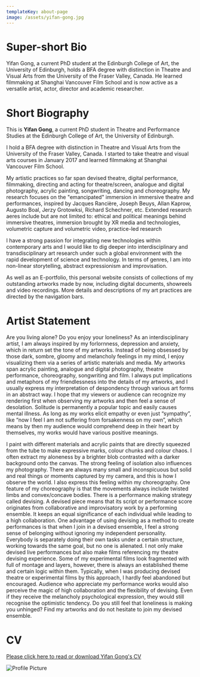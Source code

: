 ```yaml
---
templateKey: about-page
image: /assets/yifan-gong.jpg
---
```

# Super-short Bio

Yifan Gong, a current PhD student at the Edinburgh College of Art, the University of Edinburgh, holds a BFA degree with distinction in Theatre and Visual Arts from the University of the Fraser Valley, Canada. He learned filmmaking at Shanghai Vancouver Film School and is now active as a versatile artist, actor, director and academic researcher.

<div class="lines-1"></div>

# Short Biography

<div class="lines-1"></div>

<!--StartFragment-->

This is **Yifan Gong**, a current PhD student in Theatre and Performance Studies at the Edinburgh College of Art, the University of Edinburgh.

I hold a BFA degree with distinction in Theatre and Visual Arts from the University of the Fraser Valley, Canada. I started to take theatre and visual arts courses in January 2017 and learned filmmaking at Shanghai Vancouver Film School. 

My artistic practices so far span devised theatre, digital performance, filmmaking, directing and acting for theatre/screen,  analogue and digital photography, acrylic painting, songwriting, dancing and choreography. My research focuses on the "emancipated" immersion in immersive theatre and performances, inspired by Jacques Rancière, Joseph Beuys, Allan Kaprow, Augusto Boal, Jerzy Grotowksi, Richard Schechner, etc. Extended research aeres include but are not limited to: ethical and political meanings behind immersive theatres, immersion brought by XR media and technologies, volumetric capture and volumetric video, practice-led research

I have a strong passion for integrating new technologies within contemporary arts and I would like to dig deeper into interdisciplinary and transdisciplinary art research under such a global environment with the rapid development of science and technology. In terms of genres, I am into non-linear storytelling, abstract expressionism and improvisation. 

As well as an E-portfolio, this personal website consists of collections of my outstanding artworks made by now, including digital documents, showreels and video recordings. More details and descriptions of my art practices are directed by the navigation bars.

<!--EndFragment-->

<div class="lines-1"></div>

# Artist Statement

<div class="lines-1"></div>

<!--StartFragment-->

Are you living alone? Do you enjoy your loneliness? As an interdisciplinary artist, I am always inspired by my forlornness, depression and anxiety, which in return set the tone of my artworks. Instead of being obsessed by those dark, sombre, gloomy and melancholy feelings in my mind, I enjoy visualizing them via a series of artistic materials and media. My artworks span acrylic painting, analogue and digital photography, theatre performance, choreography, songwriting and film. I always put implications and metaphors of my friendlessness into the details of my artworks, and I usually express my interpretation of despondency through various art forms in an abstract way. I hope that my viewers or audience can recognize my rendering first when observing my artworks and then feel a sense of desolation. Solitude is permanently a popular topic and easily causes mental illness. As long as my works elicit empathy or even just “sympathy”, like “now I feel I am not suffering from forsakenness on my own”, which means by then my audience would comprehend deep in their heart by themselves, my works would have various positive meanings. 

I paint with different materials and acrylic paints that are directly squeezed from the tube to make expressive marks, colour chunks and colour chaos. I often extract my aloneness by a brighter blob contrasted with a darker background onto the canvas. The strong feeling of isolation also influences my photography. There are always many small and inconspicuous but solid and real things or moments captured by my camera, and this is how I observe the world. I also express this feeling within my choreography. One feature of my choreography is that the movements always include twisted limbs and convex/concave bodies. There is a performance making strategy called devising. A devised piece means that its script or performance score originates from collaborative and improvisatory work by a performing ensemble. It keeps an equal significance of each individual while leading to a high collaboration. One advantage of using devising as a method to create performances is that when I join in a devised ensemble, I feel a strong sense of belonging without ignoring my independent personality. Everybody is separately doing their own tasks under a certain structure, working towards the same goal, but no one is alienated. I not only make devised live performances but also make films referencing my theatre devising experience. Some of my experimental films look fragmented with full of montage and layers, however, there is always an established theme and certain logic within them. Typically, when I was producing devised theatre or experimental films by this approach, I hardly feel abandoned but encouraged. Audience who appreciate my performance works would also perceive the magic of high collaboration and the flexibility of devising. Even if they receive the melancholy psychological expression, they would still recognise the optimistic tendency. Do you still feel that loneliness is making you unhinged? Find my artworks and do not hesitate to join my devised ensemble.

<!--EndFragment-->

<div class="lines-1"></div>

# CV

<div class="lines-1"></div>

[Please click here to read or download Yifan Gong's CV](/assets/yifan-gong-cv.pdf)

<div class="lines-1"></div>

![Profile Picture](/assets/吸血鬼写真-13-可用-修无字_副本.jpg)